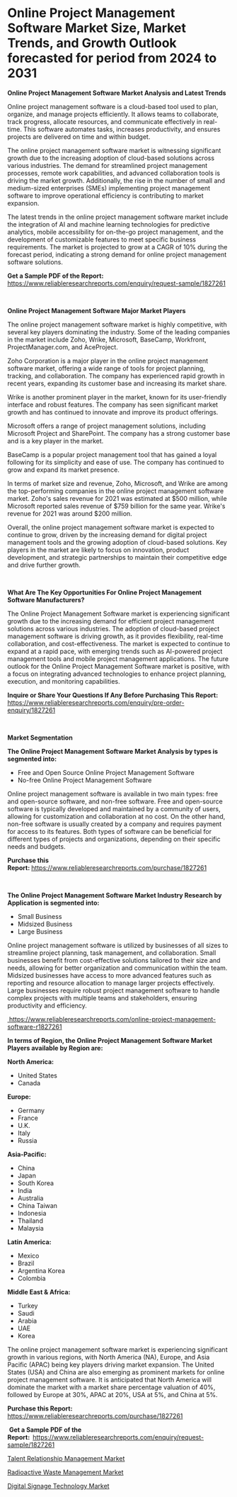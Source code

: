 <p><h1>Online Project Management Software Market Size, Market Trends, and Growth Outlook forecasted for period from 2024 to 2031</h1></p><p><strong>Online Project Management Software Market Analysis and Latest Trends</strong></p>
<p><p>Online project management software is a cloud-based tool used to plan, organize, and manage projects efficiently. It allows teams to collaborate, track progress, allocate resources, and communicate effectively in real-time. This software automates tasks, increases productivity, and ensures projects are delivered on time and within budget.</p><p>The online project management software market is witnessing significant growth due to the increasing adoption of cloud-based solutions across various industries. The demand for streamlined project management processes, remote work capabilities, and advanced collaboration tools is driving the market growth. Additionally, the rise in the number of small and medium-sized enterprises (SMEs) implementing project management software to improve operational efficiency is contributing to market expansion.</p><p>The latest trends in the online project management software market include the integration of AI and machine learning technologies for predictive analytics, mobile accessibility for on-the-go project management, and the development of customizable features to meet specific business requirements. The market is projected to grow at a CAGR of 10% during the forecast period, indicating a strong demand for online project management software solutions.</p></p>
<p><strong>Get a Sample PDF of the Report:&nbsp;</strong> <a href="https://www.reliableresearchreports.com/enquiry/request-sample/1827261">https://www.reliableresearchreports.com/enquiry/request-sample/1827261</a></p>
<p>&nbsp;</p>
<p><strong>Online Project Management Software Major Market Players</strong></p>
<p><p>The online project management software market is highly competitive, with several key players dominating the industry. Some of the leading companies in the market include Zoho, Wrike, Microsoft, BaseCamp, Workfront, ProjectManager.com, and AceProject.</p><p>Zoho Corporation is a major player in the online project management software market, offering a wide range of tools for project planning, tracking, and collaboration. The company has experienced rapid growth in recent years, expanding its customer base and increasing its market share.</p><p>Wrike is another prominent player in the market, known for its user-friendly interface and robust features. The company has seen significant market growth and has continued to innovate and improve its product offerings.</p><p>Microsoft offers a range of project management solutions, including Microsoft Project and SharePoint. The company has a strong customer base and is a key player in the market.</p><p>BaseCamp is a popular project management tool that has gained a loyal following for its simplicity and ease of use. The company has continued to grow and expand its market presence.</p><p>In terms of market size and revenue, Zoho, Microsoft, and Wrike are among the top-performing companies in the online project management software market. Zoho's sales revenue for 2021 was estimated at $500 million, while Microsoft reported sales revenue of $759 billion for the same year. Wrike's revenue for 2021 was around $200 million.</p><p>Overall, the online project management software market is expected to continue to grow, driven by the increasing demand for digital project management tools and the growing adoption of cloud-based solutions. Key players in the market are likely to focus on innovation, product development, and strategic partnerships to maintain their competitive edge and drive further growth.</p></p>
<p>&nbsp;</p>
<p><strong>What Are The Key Opportunities For Online Project Management Software Manufacturers?</strong></p>
<p><p>The Online Project Management Software market is experiencing significant growth due to the increasing demand for efficient project management solutions across various industries. The adoption of cloud-based project management software is driving growth, as it provides flexibility, real-time collaboration, and cost-effectiveness. The market is expected to continue to expand at a rapid pace, with emerging trends such as AI-powered project management tools and mobile project management applications. The future outlook for the Online Project Management Software market is positive, with a focus on integrating advanced technologies to enhance project planning, execution, and monitoring capabilities.</p></p>
<p><strong>Inquire or Share Your Questions If Any Before Purchasing This Report:</strong> <a href="https://www.reliableresearchreports.com/enquiry/pre-order-enquiry/1827261">https://www.reliableresearchreports.com/enquiry/pre-order-enquiry/1827261</a></p>
<p>&nbsp;</p>
<p><strong>Market Segmentation</strong></p>
<p><strong>The Online Project Management Software Market Analysis by types is segmented into:</strong></p>
<p><ul><li>Free and Open Source Online Project Management Software</li><li>No-free Online Project Management Software</li></ul></p>
<p><p>Online project management software is available in two main types: free and open-source software, and non-free software. Free and open-source software is typically developed and maintained by a community of users, allowing for customization and collaboration at no cost. On the other hand, non-free software is usually created by a company and requires payment for access to its features. Both types of software can be beneficial for different types of projects and organizations, depending on their specific needs and budgets.</p></p>
<p><strong>Purchase this Report:&nbsp;</strong><a href="https://www.reliableresearchreports.com/purchase/1827261">https://www.reliableresearchreports.com/purchase/1827261</a></p>
<p>&nbsp;</p>
<p><strong>The Online Project Management Software Market Industry Research by Application is segmented into:</strong></p>
<p><ul><li>Small Business</li><li>Midsized Business</li><li>Large Business</li></ul></p>
<p><p>Online project management software is utilized by businesses of all sizes to streamline project planning, task management, and collaboration. Small businesses benefit from cost-effective solutions tailored to their size and needs, allowing for better organization and communication within the team. Midsized businesses have access to more advanced features such as reporting and resource allocation to manage larger projects effectively. Large businesses require robust project management software to handle complex projects with multiple teams and stakeholders, ensuring productivity and efficiency.</p></p>
<p><a href="https://www.reliableresearchreports.com/online-project-management-software-r1827261">&nbsp;https://www.reliableresearchreports.com/online-project-management-software-r1827261</a></p>
<p><strong>In terms of Region, the Online Project Management Software Market Players available by Region are:</strong></p>
<p>
    <p> <strong> North America: </strong>
        <ul>
            <li>United States</li>
            <li>Canada</li>
        </ul>
        </p> 
    <p> <strong> Europe: </strong>
        <ul>
            <li>Germany</li>
            <li>France</li>
            <li>U.K.</li>
            <li>Italy</li>
            <li>Russia</li>
        </ul>
        </p> 
    <p> <strong> Asia-Pacific: </strong>
        <ul>
            <li>China</li>
            <li>Japan</li>
            <li>South Korea</li>
            <li>India</li>
            <li>Australia</li>
            <li>China Taiwan</li>
            <li>Indonesia</li>
            <li>Thailand</li>
            <li>Malaysia</li>
        </ul>
        </p> 
    <p> <strong> Latin America: </strong>
        <ul>
            <li>Mexico</li>
            <li>Brazil</li>
            <li>Argentina Korea</li>
            <li>Colombia</li>
        </ul>
        </p> 
    <p> <strong> Middle East & Africa: </strong>
        <ul>
            <li>Turkey</li>
            <li>Saudi</li>
            <li>Arabia</li>
            <li>UAE</li>
            <li>Korea</li>
        </ul>
    </p>
    </p>
<p><p>The online project management software market is experiencing significant growth in various regions, with North America (NA), Europe, and Asia Pacific (APAC) being key players driving market expansion. The United States (USA) and China are also emerging as prominent markets for online project management software. It is anticipated that North America will dominate the market with a market share percentage valuation of 40%, followed by Europe at 30%, APAC at 20%, USA at 5%, and China at 5%.</p></p>
<p><strong>Purchase this Report: </strong><a href="https://www.reliableresearchreports.com/purchase/1827261">https://www.reliableresearchreports.com/purchase/1827261</a></p>
<p>&nbsp;<strong>Get a Sample PDF of the Report:&nbsp;&nbsp;</strong><a href="https://www.reliableresearchreports.com/enquiry/request-sample/1827261">https://www.reliableresearchreports.com/enquiry/request-sample/1827261</a></p>
<p><strong></strong></p>
<p><p><a href="https://github.com/adriannay56456/Market-Research-Report-List-1/blob/main/talent-relationship-management-market.md">Talent Relationship Management Market</a></p><p><a href="https://github.com/edaunhshhs/Market-Research-Report-List-1/blob/main/radioactive-waste-management-market.md">Radioactive Waste Management Market</a></p><p><a href="https://github.com/carolinehamilton5656/Market-Research-Report-List-1/blob/main/digital-signage-technology-market.md">Digital Signage Technology Market</a></p></p>